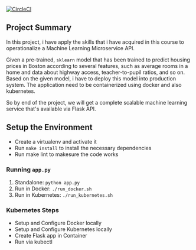 [![CircleCI](https://circleci.com/gh/MoheshChandran/project-ml-microservice-kubernetes.svg?style=svg)](https://circleci.com/gh/MoheshChandran/project-ml-microservice-kubernetes)

## Project Summary

In this project, i have apply the skills that i have acquired in this course to operationalize a Machine Learning Microservice API. 

Given a pre-trained, `sklearn` model that has been trained to predict housing prices in Boston according to several features, such as average rooms in a home and data about highway access, teacher-to-pupil ratios, and so on. Based on the given model, i have to deploy this model into production system. The application need to be containerized using docker and also kubernetes.

So by end of the project, we will get a complete scalable machine learning service that's available via Flask API.

## Setup the Environment

* Create a virtualenv and activate it
* Run `make install` to install the necessary dependencies
* Run make lint to makesure the code works

### Running `app.py`

1. Standalone:  `python app.py`
2. Run in Docker:  `./run_docker.sh`
3. Run in Kubernetes:  `./run_kubernetes.sh`

### Kubernetes Steps

* Setup and Configure Docker locally
* Setup and Configure Kubernetes locally
* Create Flask app in Container
* Run via kubectl
